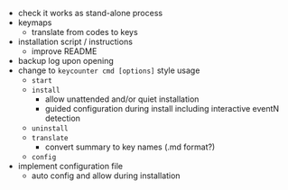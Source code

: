 * check it works as stand-alone process
* keymaps
    - translate from codes to keys
* installation script / instructions
    - improve README
* backup log upon opening
* change to `keycounter cmd [options]` style usage
    - `start`
    - `install`
        - allow unattended and/or quiet installation
        - guided configuration during install including interactive eventN detection
    - `uninstall`
    - `translate`
        - convert summary to key names (.md format?)
    - `config`
* implement configuration file
    - auto config and allow during installation